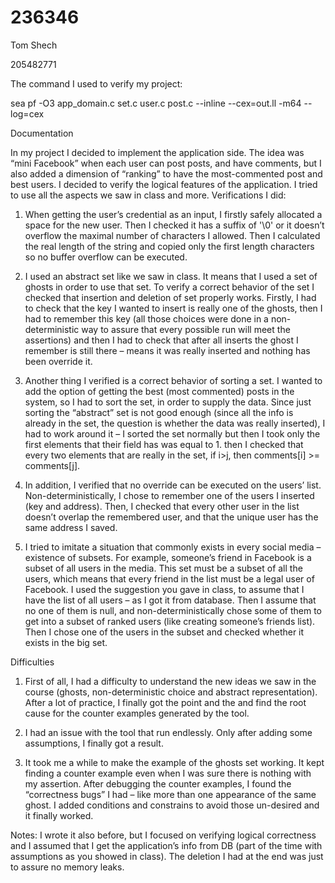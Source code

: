# 236346
Tom Shech

205482771

The command I used to verify my project:

sea pf -O3 app_domain.c set.c user.c post.c --inline --cex=out.ll -m64 --log=cex

Documentation

In my project I decided to implement the application side. The idea was “mini Facebook” when each user can post posts, and have comments, but I also added a dimension of “ranking” to have the most-commented post and best users. I decided to verify the logical features of the application.
I tried to use all the aspects we saw in class and more.
Verifications I did:
1.	When getting the user’s credential as an input, I firstly safely allocated a space for the new user. Then I checked it has a suffix of '\0' or it doesn’t overflow the maximal number of characters I allowed. Then I calculated the real length of the string and copied only the first length characters so no buffer overflow can be executed. 

2.	I used an abstract set like we saw in class. It means that I used a set of ghosts in order to use that set. To verify a correct behavior of the set I checked that insertion and deletion of set properly works. Firstly, I had to check that the key I wanted to insert is really one of the ghosts, then I had to remember this key (all those choices were done in a non-deterministic way to assure that every possible run will meet the assertions) and then I had to check that after all inserts the ghost I remember is still there – means it was really inserted and nothing has been override it.

3.	Another thing I verified is a correct behavior of sorting a set. I wanted to add the option of getting the best (most commented) posts in the system, so I had to sort the set, in order to supply the data. Since just sorting the “abstract” set is not good enough (since all the info is already in the set, the question is whether the data was really inserted), I had to work around it – I sorted the set normally but then I took only the first elements that their field has  was equal to 1. then I checked that every two elements that are really in the set, if i>j, then 
comments[i] >= comments[j].

4.	In addition, I verified that no override can be executed on the users’ list. Non-deterministically, I chose to remember one of the users I inserted (key and address). Then, I checked that every other user in the list doesn’t overlap the remembered user, and that the unique user has the same address I saved.

5.	I tried to imitate a situation that commonly exists in every social media – existence of subsets. For example, someone’s friend in Facebook is a subset of all users in the media. This set must be a subset of all the users, which means that every friend in the list must be a legal user of Facebook. I used the suggestion you gave in class, to assume that I have the list of all users – as I got it from database. Then I assume that no one of them is null, and non-deterministically chose some of them to get into a subset of ranked users (like creating someone’s friends list).
Then I chose one of the users in the subset and checked whether it exists in the big set.     

Difficulties
1.	First of all, I had a difficulty to understand the new ideas we saw in the course (ghosts, non-deterministic choice and abstract representation). After a lot of practice, I finally got the point and the and find the root cause for the counter examples generated by the tool.

2.	I had an issue with the tool that run endlessly. Only after adding some assumptions, I finally got a result.

3.	It took me a while to make the example of the ghosts set working. It kept finding a counter example even when I was sure there is nothing with my assertion. After debugging the counter examples, I found the “correctness bugs” I had – like more than one appearance of the same ghost. I added conditions and constrains to avoid those un-desired and it finally worked. 


Notes:
I wrote it also before, but I focused on verifying logical correctness and I assumed that I get the application’s info from DB (part of the time with assumptions as you showed in class). The deletion I had at the end was just to assure no memory leaks.


